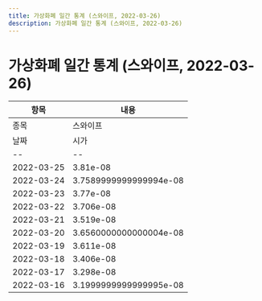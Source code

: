 ```yaml
---
title: 가상화폐 일간 통계 (스와이프, 2022-03-26)
description: 가상화폐 일간 통계 (스와이프, 2022-03-26)
---
```


가상화폐 일간 통계 (스와이프, 2022-03-26)
===

|항목|내용|
|--|--|
|종목|스와이프||마켓|BTC-SXP||종류|일 단위 캔들||기간|2022-03-16T09:00:00 - 2022-03-25T09:00:00|
|날짜|시가|저가|고가|종가|비고|
|--|--|--|--|--|--|
|2022-03-25|3.81e-08|3.6730000000000005e-08|3.8349999999999996e-08|3.708e-08|    |
|2022-03-24|3.7589999999999994e-08|3.6609999999999995e-08|3.836e-08|3.767e-08|    |
|2022-03-23|3.77e-08|3.68e-08|3.7719999999999996e-08|3.7589999999999994e-08|    |
|2022-03-22|3.706e-08|3.599e-08|3.758e-08|3.724e-08|    |
|2022-03-21|3.519e-08|3.4999999999999996e-08|3.6569999999999996e-08|3.5979999999999995e-08|    |
|2022-03-20|3.6560000000000004e-08|3.543e-08|3.981e-08|3.543e-08|    |
|2022-03-19|3.611e-08|3.5930000000000005e-08|3.803e-08|3.6560000000000004e-08|    |
|2022-03-18|3.406e-08|3.327e-08|3.71e-08|3.5620000000000004e-08|    |
|2022-03-17|3.298e-08|3.281e-08|3.451e-08|3.423e-08|    |
|2022-03-16|3.1999999999999995e-08|3.124e-08|3.274e-08|3.274e-08|    |
